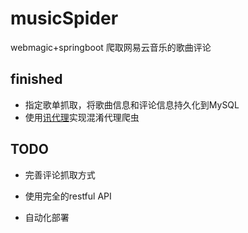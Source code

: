 # musicSpider
webmagic+springboot 爬取网易云音乐的歌曲评论
## finished
* 指定歌单抓取，将歌曲信息和评论信息持久化到MySQL
* 使用[讯代理][1]实现混淆代理爬虫
## TODO
* 完善评论抓取方式
* 使用完全的restful API
* 自动化部署

  [1]: http://www.xdaili.cn
